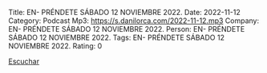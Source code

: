 Title: EN- PRÉNDETE SÁBADO 12 NOVIEMBRE 2022.
Date: 2022-11-12
Category: Podcast
Mp3: https://s.danilorca.com/2022-11-12.mp3
Company: EN- PRÉNDETE SÁBADO 12 NOVIEMBRE 2022.
Person: EN- PRÉNDETE SÁBADO 12 NOVIEMBRE 2022.
Tags: EN- PRÉNDETE SÁBADO 12 NOVIEMBRE 2022.
Rating: 0

<a href="https://s.danilorca.com/2022-11-12.mp3" type="audio/mpeg">
Escuchar
</a>
